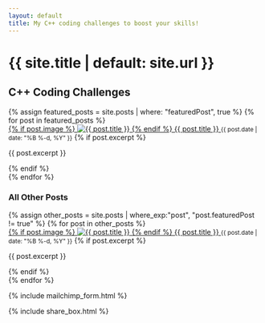```yaml
---
layout: default
title: My C++ coding challenges to boost your skills!
---
```


<h1>{{ site.title | default: site.url }}</h1>

<style>
.all-posts ul,
.featured-posts ul {
  list-style: none; /* Remove bullet points */
  padding: 0; /* Remove default padding */
}

.all-posts li,
.featured-posts li {
  margin-bottom: 20px; /* Add spacing between list items */
  padding-bottom: 20px;
  border-bottom: 1px solid #eee; /* Add a subtle divider */
}

/* Remove the bottom border from the last item */
.all-posts li:last-child,
.featured-posts li:last-child {
  border-bottom: none;
  padding-bottom: 0;
  margin-bottom: 0;
}

</style>

<section class="featured-posts">
  <h2>C++ Coding Challenges</h2>
  <ul>
    {% assign featured_posts = site.posts | where: "featuredPost", true %}
    {% for post in featured_posts %}
      <li>
        <a href="{{ post.url | prepend: site.baseurl }}">
          {% if post.image %}
          <img 
            src="{{ site.baseurl }}{{ post.image }}" 
            srcset="
              {{ site.baseurl }}{{ post.image }} 320w,
              {{ site.baseurl }}{{ post.image }} 640w,
              {{ site.baseurl }}{{ post.image }} 960w"
            sizes="(max-width: 600px) 320px, (max-width: 1200px) 640px, 960px"
            alt="{{ post.title }}" class="responsive-image">
          {% endif %}
          {{ post.title }}
        </a>
        <small>{{ post.date | date: "%B %-d, %Y" }}</small>
        {% if post.excerpt %}
        <p>{{ post.excerpt }}</p>
        {% endif %}
      </li>
    {% endfor %}
  </ul>
</section>

<section class="all-posts">
  <h3>All Other Posts</h3>
  <ul>
    {% assign other_posts = site.posts | where_exp:"post", "post.featuredPost != true" %}
    {% for post in other_posts %}
      <li>
        <a href="{{ post.url | prepend: site.baseurl }}">
          {% if post.image %}
            <img
              src="{{ site.baseurl }}{{ post.image }}"
              srcset="
                {{ site.baseurl }}{{ post.image }} 320w,
                {{ site.baseurl }}{{ post.image }} 640w,
                {{ site.baseurl }}{{ post.image }} 960w"
              sizes="(max-width: 600px) 320px, (max-width: 1200px) 640px, 960px"
              alt="{{ post.title }}" class="responsive-image">
          {% endif %}
          {{ post.title }}
        </a>
        <small>{{ post.date | date: "%B %-d, %Y" }}</small>
        {% if post.excerpt %}
        <p>{{ post.excerpt }}</p>
        {% endif %}
      </li>
    {% endfor %}
  </ul>
</section>

{% include mailchimp_form.html %}

{% include share_box.html %}
